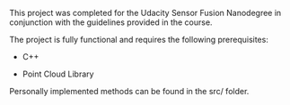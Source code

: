This project was completed for the Udacity Sensor Fusion Nanodegree in conjunction with the guidelines provided in the course.

The project is fully functional and requires the following prerequisites:

* C++

* Point Cloud Library

Personally implemented methods can be found in the src/ folder.
